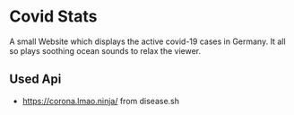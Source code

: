 # Covid Stats
A small Website which displays the active covid-19 cases in Germany. It all so plays soothing ocean sounds to relax the viewer.
## Used Api
- https://corona.lmao.ninja/ from disease.sh

